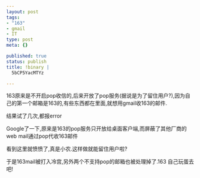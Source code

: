 ```yaml
--- 
layout: post
tags: 
- "163"
- gmail
- IT
type: post
meta: {}

published: true
status: publish
title: !binary |
  5bCP5YacMTYz

---
```

<p>163原来是不开启pop收信的,后来开放了pop服务(据说是为了留住用户?),因为自己的第一个邮箱是163的,有些东西都在里面,就想用gmail收163的邮件.</p>
<p>结果试了几次,都报error</p>
<p>Google了一下,原来是163的pop服务只开放给桌面客户端,而屏蔽了其他厂商的web mail通过pop代收163邮件</p>
<p>看到这里就愤愤了,真是小农.这样做就能留住用户啦?</p>
<p>于是163mail被打入冷宫,另外两个不支持pop的邮箱也被处理掉了.163 自己玩蛋去吧!</p>
